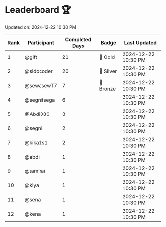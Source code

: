 # Leaderboard 🏆

Updated on: 2024-12-22 10:30 PM

| Rank | Participant       | Completed Days | Badge      | Last Updated         |
|------|-------------------|----------------|------------|----------------------|
| 1    | @gift             | 21             | 🏅 Gold     | 2024-12-22 10:30 PM |
| 2    | @sidocoder        | 20             | 🥈 Silver   | 2024-12-22 10:30 PM |
| 3    | @sewasewT7        | 7              | 🥉 Bronze   | 2024-12-22 10:30 PM |
| 4    | @segnitsega       | 6              |            | 2024-12-22 10:30 PM |
| 5    | @Abdi036          | 3              |            | 2024-12-22 10:30 PM |
| 6    | @segni            | 2              |            | 2024-12-22 10:30 PM |
| 7    | @kika1s1          | 2              |            | 2024-12-22 10:30 PM |
| 8    | @abdi             | 1              |            | 2024-12-22 10:30 PM |
| 9    | @tamirat          | 1              |            | 2024-12-22 10:30 PM |
| 10   | @kiya             | 1              |            | 2024-12-22 10:30 PM |
| 11   | @sena             | 1              |            | 2024-12-22 10:30 PM |
| 12   | @kena             | 1              |            | 2024-12-22 10:30 PM |
